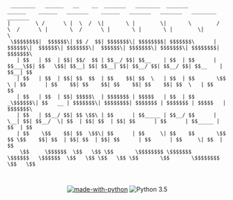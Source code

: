 ```

 ________   ______   __    __  _______   ________  _______          ______    ______   _______    ______   _______   _______   ________  _______  
|        \ /      \ |  \  /  \|       \ |        \|       \        /      \  /      \ |       \  /      \ |       \ |       \ |        \|       \ 
 \$$$$$$$$|  $$$$$$\| $$ /  $$| $$$$$$$\| $$$$$$$$| $$$$$$$\      |  $$$$$$\|  $$$$$$\| $$$$$$$\|  $$$$$$\| $$$$$$$\| $$$$$$$\| $$$$$$$$| $$$$$$$\
   | $$   | $$  | $$| $$/  $$ | $$__/ $$| $$__    | $$  | $$      | $$___\$$| $$   \$$| $$__| $$| $$__| $$| $$__/ $$| $$__/ $$| $$__    | $$__| $$
   | $$   | $$  | $$| $$  $$  | $$    $$| $$  \   | $$  | $$       \$$    \ | $$      | $$    $$| $$    $$| $$    $$| $$    $$| $$  \   | $$    $$
   | $$   | $$  | $$| $$$$$\  | $$$$$$$ | $$$$$   | $$  | $$       _\$$$$$$\| $$   __ | $$$$$$$\| $$$$$$$$| $$$$$$$ | $$$$$$$ | $$$$$   | $$$$$$$\
   | $$   | $$__/ $$| $$ \$$\ | $$      | $$_____ | $$__/ $$      |  \__| $$| $$__/  \| $$  | $$| $$  | $$| $$      | $$      | $$_____ | $$  | $$
   | $$    \$$    $$| $$  \$$\| $$      | $$     \| $$    $$       \$$    $$ \$$    $$| $$  | $$| $$  | $$| $$      | $$      | $$     \| $$  | $$
    \$$     \$$$$$$  \$$   \$$ \$$       \$$$$$$$$ \$$$$$$$         \$$$$$$   \$$$$$$  \$$   \$$ \$$   \$$ \$$       \$$       \$$$$$$$$ \$$   \$$
                                                                                                                                                  
                                                                                                                                                  
 ```                                                                                                                                                 



<div align="center">

[![made-with-python](https://img.shields.io/badge/Made%20with-Python-1f425f.svg)](https://www.python.org/)
![Python 3.5](https://img.shields.io/badge/Python-3.6%2B-blue.svg)
  
</div>
